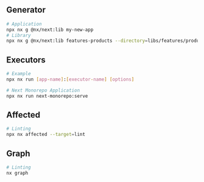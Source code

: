 ## Generator

```sh
# Application
npx nx g @nx/next:lib my-new-app
# Library
npx nx g @nx/next:lib features-products --directory=libs/features/products
```

## Executors

```sh
# Example
npx nx run [app-name]:[executor-name] [options]

# Next Monorepo Application
npx nx run next-monorepo:serve
```

## Affected

```sh
# Linting
npx nx affected --target=lint
```

## Graph

```sh
# Linting
nx graph
```
